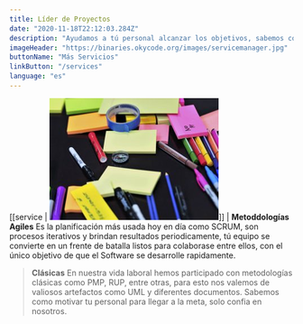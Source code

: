 ```yaml
---
title: Líder de Proyectos
date: "2020-11-18T22:12:03.284Z"
description: "Ayudamos a tú personal alcanzar los objetivos, sabemos como alentarlos y llegamos a la meta."
imageHeader: "https://binaries.okycode.org/images/servicemanager.jpg"
buttonName: "Más Servicios"
linkButton: "/services"
language: "es"
---
```


[[service | ![Estimación de Software](./agile.jpg#width=100%;heigth=100%;)]]
| **Metoddologías Agiles** Es la planificación más usada hoy en día como SCRUM, son procesos iterativos y brindan resultados periodicamente, tú equipo se convierte en un frente de batalla listos para colaborase entre ellos, con el único objetivo de que el Software se desarrolle rapidamente.

> **Clásicas** En nuestra vida laboral hemos participado con metodologías clásicas como PMP, RUP, entre otras, para esto nos valemos de valiosos artefactos como UML y diferentes documentos. Sabemos como motivar tu personal para llegar a la meta, solo confia en nosotros.



